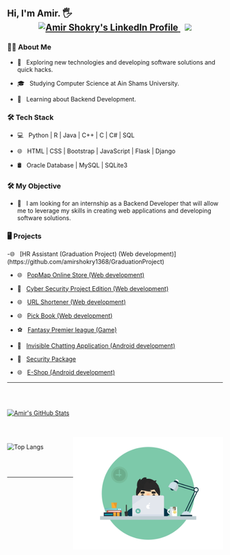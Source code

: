 <h2> Hi, I'm Amir. 🖐&nbsp; <div align='center'><a href="https://www.linkedin.com/in/amir-shokry/">
    <img src="https://www.vectorlogo.zone/logos/linkedin/linkedin-icon.svg" alt="Amir Shokry's LinkedIn Profile" height="25" width="25">
  </a> &nbsp; <a href="mailto:amirshokry1368@gmail.com"><img width="30" src="https://user-images.githubusercontent.com/5141132/50740364-7ea80880-1217-11e9-8faf-2348e31beedd.png"></a></div>
</h2>

<h3> 👨🏻 About Me </h3>



- 🤔 &nbsp; Exploring new technologies and developing software solutions and quick hacks.

- 🎓 &nbsp; Studying Computer Science at Ain Shams University.

- 🌱 &nbsp; Learning about Backend Development.


<h3>🛠 Tech Stack</h3>



- 💻 &nbsp; Python | R | Java | C++ | C | C# | SQL 

- 🌐 &nbsp; HTML | CSS | Bootstrap | JavaScript | Flask | Django

- 🛢 &nbsp; Oracle Database | MySQL | SQLite3




<h3>🛠 My Objective</h3>

- 🔧 &nbsp; I am looking for an internship as a Backend Developer that will allow me to leverage my skills in creating web applications 
            and developing software solutions.



<h3>🖥 Projects</h3>
-🌐 &nbsp; [HR Assistant (Graduation Project) (Web development)](https://github.com/amirshokry1368/GraduationProject)

- 🌐 &nbsp; [PopMap Online Store (Web development)](https://github.com/amirshokry1368/PopMap)
  
- 🔐 &nbsp; [Cyber Security Project Edition (Web development)](https://github.com/amirshokry1368/CyberSecurityProject)
  
- 🌐 &nbsp; [URL Shortener (Web development)](https://github.com/amirshokry1368/URL-Shortener)
  
- 🌐 &nbsp; [Pick Book (Web development)](https://github.com/amirshokry1368/ITI-Project)

- ⚽ &nbsp; [Fantasy Premier league (Game)](https://github.com/amirshokry1368/MiniFootballFantasy)

- 📱 &nbsp; [Invisible Chatting Application (Android development)](https://github.com/amirshokry1368/Invisible)

- 🔐 &nbsp; [Security Package](https://github.com/amirshokry1368/SecurityPackage)

- 🌐 &nbsp; [E-Shop (Android development)](https://github.com/amirshokry1368/E-Shop)




<hr>



<br/><br/>

[![Amir's GitHub Stats](https://github-readme-stats.vercel.app/api?username=amirshokry1368&show_icons=false)](https://github.com/amirshokry1368)

<br/>

<br/>

<img src="https://github.com/nirala69/nirala69/blob/master/70804f7e25b11f29db904f2fa7b4cd9d.gif" width="350" align='right'>

![Top Langs](https://github-readme-stats.vercel.app/api/top-langs/?username=amirshokry1368&show_icons=false)

<br><br>
<hr>
